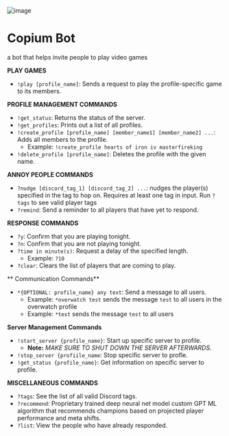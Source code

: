  ![image](https://github.com/user-attachments/assets/3bbe30c6-b178-45c2-83a7-2316c17a330a)
 # Copium Bot
a bot that helps invite people to play video games 

**PLAY GAMES**
- `!play [profile_name]`: Sends a request to play the profile-specific game to its members.

**PROFILE MANAGEMENT COMMANDS**
- `!get_status`: Returns the status of the server.
- `!get_profiles`: Prints out a list of all profiles.
- `!create_profile [profile_name] [member_name1] [member_name2] ...`: Adds all members to the profile. 
   - Example: `!create_profile hearts of iron iv masterfireking`
- `!delete_profile [profile_name]`: Deletes the profile with the given name.

**ANNOY PEOPLE COMMANDS**
- `?nudge [discord_tag_1] [discord_tag_2] ...`: nudges the player(s) specified in the tag to hop on. Requires at least one tag in input. Run `?tags` to see valid player tags
- `?remind`: Send a reminder to all players that have yet to respond.

**RESPONSE COMMANDS**
- `?y`: Confirm that you are playing tonight.
- `?n`: Confirm that you are not playing tonight.
- `?time in minute(s)`: Request a delay of the specified length.
   - Example: `?10`
- `?clear`: Clears the list of players that are coming to play.

** Communication Commands**
- `*{OPTIONAL: profile_name} any text`: Send a message to all users.
    - Example: `*overwatch test` sends the message `test` to all users in the overwatch profile
    - Example: `*test` sends the message `test` to all users

**Server Management Commands**
- `!start_server {profile_name}`: Start up specific server to profile.
   - **Note:** *MAKE SURE TO SHUT DOWN THE SERVER AFTERWARDS.*
- `!stop_server {profiile_name`: Stop specific server to profle.
- `!get_status {profile_name}`: Get information on specific server to profile.

**MISCELLANEOUS COMMANDS**
- `?tags`: See the list of all valid Discord tags.
- `?recommend`: Proprietary trained deep neural net model custom GPT ML algorithm that recommends champions based on projected player performance and meta shifts.
- `?list`: View the people who have already responded.
